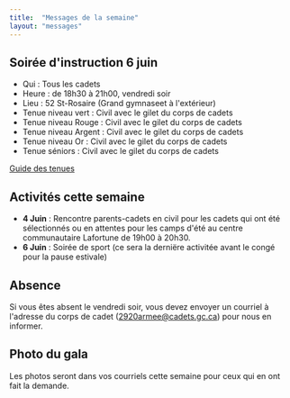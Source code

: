 ```yaml
---
title:  "Messages de la semaine"
layout: "messages"
---
```


## Soirée d'instruction 6 juin
- Qui : Tous les cadets
- Heure : de 18h30 à 21h00, vendredi soir
- Lieu : 52 St-Rosaire (Grand gymnaseet à l'extérieur) 
- Tenue niveau vert : Civil avec le gilet du corps de cadets
- Tenue niveau Rouge : Civil avec le gilet du corps de cadets
- Tenue niveau Argent : Civil avec le gilet du corps de cadets
- Tenue niveau Or : Civil avec le gilet du corps de cadets
- Tenue séniors : Civil avec le gilet du corps de cadets

[Guide des tenues](https://cc2920.ca/docs/ressources/guide_uniforme.v3.pdf)


## Activités cette semaine 

- **4 Juin** : Rencontre parents-cadets en civil pour les cadets qui ont été sélectionnés ou en attentes pour les camps d'été au centre communautaire Lafortune de 19h00 à 20h30.
- **6 Juin** : Soirée de sport (ce sera la derniëre activitée avant le congé pour la pause estivale)


## Absence

Si vous êtes absent le vendredi soir, vous devez envoyer un courriel à l'adresse du corps de cadet (<2920armee@cadets.gc.ca>) pour nous en informer.

## Photo du gala

Les photos seront dans vos courriels cette semaine pour ceux qui en ont fait la demande.

